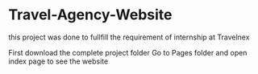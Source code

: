 # Travel-Agency-Website
this project was done to fullfill the requirement of internship at Travelnex

First download the complete project folder
Go to Pages folder and open index page to see the website
